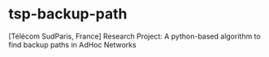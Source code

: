 # tsp-backup-path
[Télécom SudParis, France] Research Project: A python-based algorithm to find backup paths in AdHoc Networks
